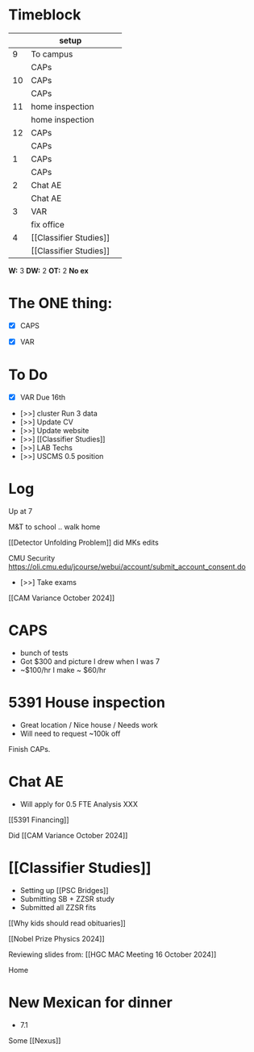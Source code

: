 # Timeblock

|     | setup                  |     |
| --- | ---------------------- | --- |
| 9   | To campus              |     |
|     | CAPs                   |     |
| 10  | CAPs                   |     |
|     | CAPs                   |     |
| 11  | home inspection        |     |
|     | home inspection        |     |
| 12  | CAPs                   |     |
|     | CAPs                   |     |
| 1   | CAPs                   |     |
|     | CAPs                   |     |
| 2   | Chat AE                |     |
|     | Chat AE                |     |
| 3   | VAR                    |     |
|     | fix office             |     |
| 4   | [[Classifier Studies]] |     |
|     | [[Classifier Studies]] |     |

**W:** 3 
**DW:** 2 
**OT:** 2 
 **No ex**

# The ONE thing: 
- [x] CAPS
- [x] VAR


# To Do
- [x]  VAR Due 16th
- [>>]  cluster Run 3 data
- [>>]  Update CV  
- [>>] Update website
- [>>]  [[Classifier Studies]]
- [>>] LAB Techs
- [>>] USCMS 0.5 position


# Log

Up at 7 

M&T to school .. walk home

[[Detector Unfolding Problem]] did MKs edits

CMU Security https://oli.cmu.edu/jcourse/webui/account/submit_account_consent.do
- [>>] Take exams 

[[CAM Variance October 2024]]

# CAPS
- bunch of tests
- Got $300 and picture I drew when I was 7 
- ~$100/hr I make ~ $60/hr

# 5391 House inspection
- Great location / Nice house / Needs work
- Will need to request ~100k off


Finish CAPs.

# Chat AE
- Will apply for 0.5 FTE Analysis XXX

[[5391 Financing]]

Did [[CAM Variance October 2024]]

# [[Classifier Studies]]
- Setting up [[PSC Bridges]]
- Submitting SB + ZZSR study
- Submitted all ZZSR fits

[[Why kids should read obituaries]] 

[[Nobel Prize Physics 2024]]

Reviewing slides from: [[HGC MAC Meeting 16 October 2024]]

Home 

# New Mexican for dinner
- 7.1

Some [[Nexus]]
